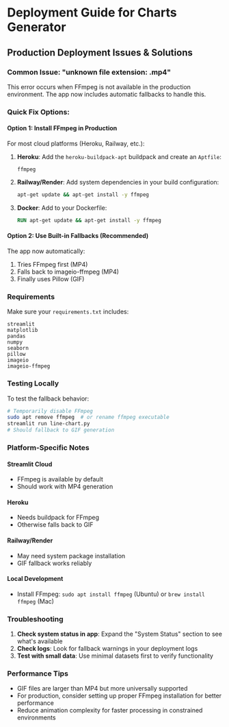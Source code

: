# Deployment Guide for Charts Generator

## Production Deployment Issues & Solutions

### Common Issue: "unknown file extension: .mp4"

This error occurs when FFmpeg is not available in the production environment. The app now includes automatic fallbacks to handle this.

### Quick Fix Options:

#### Option 1: Install FFmpeg in Production
For most cloud platforms (Heroku, Railway, etc.):

1. **Heroku**: Add the `heroku-buildpack-apt` buildpack and create an `Aptfile`:
   ```
   ffmpeg
   ```

2. **Railway/Render**: Add system dependencies in your build configuration:
   ```bash
   apt-get update && apt-get install -y ffmpeg
   ```

3. **Docker**: Add to your Dockerfile:
   ```dockerfile
   RUN apt-get update && apt-get install -y ffmpeg
   ```

#### Option 2: Use Built-in Fallbacks (Recommended)
The app now automatically:
1. Tries FFmpeg first (MP4)
2. Falls back to imageio-ffmpeg (MP4)
3. Finally uses Pillow (GIF)

### Requirements
Make sure your `requirements.txt` includes:
```
streamlit
matplotlib
pandas
numpy
seaborn
pillow
imageio
imageio-ffmpeg
```

### Testing Locally
To test the fallback behavior:
```bash
# Temporarily disable FFmpeg
sudo apt remove ffmpeg  # or rename ffmpeg executable
streamlit run line-chart.py
# Should fallback to GIF generation
```

### Platform-Specific Notes

#### Streamlit Cloud
- FFmpeg is available by default
- Should work with MP4 generation

#### Heroku
- Needs buildpack for FFmpeg
- Otherwise falls back to GIF

#### Railway/Render
- May need system package installation
- GIF fallback works reliably

#### Local Development
- Install FFmpeg: `sudo apt install ffmpeg` (Ubuntu) or `brew install ffmpeg` (Mac)

### Troubleshooting

1. **Check system status in app**: Expand the "System Status" section to see what's available
2. **Check logs**: Look for fallback warnings in your deployment logs
3. **Test with small data**: Use minimal datasets first to verify functionality

### Performance Tips

- GIF files are larger than MP4 but more universally supported
- For production, consider setting up proper FFmpeg installation for better performance
- Reduce animation complexity for faster processing in constrained environments
